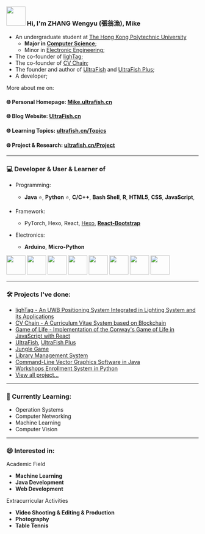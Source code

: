### <img src="https://github.com/rajput2107/rajput2107/blob/master/Assets/Hi.gif" width="50px"> Hi, I'm ZHANG Wengyu (張翁漁), Mike
- An undergraduate student at [The Hong Kong Polytechnic University](https://www.polyu.edu.hk/en/) 
  - **Major in [Computer Science](https://www.polyu.edu.hk/comp/)**;
  - Minor in [Electronic Engineering](https://www.polyu.edu.hk/eie/);
- The co-founder of [lighTag](https://github.com/lighTag-UWB);
- The co-founder of [CV Chain](https://cvchain.skyproton.com/);
- The founder and author of [UltraFish](https://ultrafish.cn) and [UltraFish Plus](https://plus.ultrafish.cn);
- A developer;

More about me on:

#### 🌐 Personal Homepage: [Mike.ultrafish.cn](https://mike.ultrafish.cn)
#### 🌐 Blog Website: [UltraFish.cn](https://ultrafish.cn)
#### 🌐 Learning Topics: [ultrafish.cn/Topics](https://ultrafish.cn/topics)
#### 🌐 Project & Research: [ultrafish.cn/Project](https://ultrafish.cn/project/#/)

---

### 💻 Developer & User & Learner of
- Programming: 
  - **Java** ⭐, **Python** ⭐, **C/C++**, **Bash Shell**, **R**, **HTML5**, **CSS**, **JavaScript**, 

- Framework:
  - PyTorch, Hexo, React, [Hexo](https://hexo.io/), [**React-Bootstrap**](https://react-bootstrap.github.io/)

- Electronics: 
  - **Arduino**, **Micro-Python**

<code><a href="https://www.java.com/" target="_blank"><img height="50" src="https://www.vectorlogo.zone/logos/java/java-horizontal.svg"></a></code>
  <code><a href="https://www.python.org/" target="_blank"><img height="50" src="https://www.vectorlogo.zone/logos/python/python-ar21.svg"></a></code>
  <code><a href="https://www.r-project.org/" target="_blank"><img height="50" src="https://www.vectorlogo.zone/logos/r-project/r-project-icon.svg"></a></code>
  <code><a href="https://html.spec.whatwg.org/multipage/" target="_blank"><img height="50" src="https://www.vectorlogo.zone/logos/w3_html5/w3_html5-ar21.svg"></a></code> <code><a href="https://www.w3.org/Style/CSS/Overview.en.html" target="_blank"><img height="50" src="https://www.vectorlogo.zone/logos/w3_css/w3_css-ar21.svg"></a></code> <code><a href="https://www.javascript.com/" target="_blank"><img height="50" src="https://www.vectorlogo.zone/logos/javascript/javascript-ar21.svg"></a></code>
<code><a href="https://hexo.io/" target="_blank"><img height="50" src="https://www.vectorlogo.zone/logos/hexoio/hexoio-icon.svg"></a></code>
<code><a href="https://www.arduino.cc/" target="_blank"><img height="50" src="https://www.vectorlogo.zone/logos/arduino/arduino-ar21.svg"></a></code>
 
---

### 🛠️ Projects I've done:
- [lighTag - An UWB Positioning System Integrated in Lighting System and its Applications](https://github.com/lighTag-UWB/lighTag)
- [CV Chain - A Curriculum Vitae System based on Blockchain](https://github.com/Unhackable-PolyHack2022/CV-Chain.git)
- [Game of Life - Implementation of the Conway's Game of Life in JavaScript with React](https://github.com/zhangwengyu999/Game_of_Life.git)
- [UltraFish](https://ultrafish.cn), [UltraFish Plus](https://plus.ultrafish.cn)
- [Jungle Game](https://github.com/zhangwengyu999/Jungle_Game_Project)  
- [Library Management System](https://github.com/zhangwengyu999/Library_Management_System_Project)  
- [Command-Line Vector Graphics Software in Java](https://github.com/OOP-PROJECT-COMP2021/Command-Line_Vector_Graphics_Software.git)
- [Workshops Enrollment System in Python](https://github.com/zhangwengyu999/Workshops_Enrollment_System_Project.git)
- [View all project...](https://ultrafish.cn/project)

---

### 🌱 Currently Learning:
- Operation Systems
- Computer Networking
- Machine Learning
- Computer Vision

---

### 😄 Interested in:

Academic Field
- **Machine Learning**
- **Java Development**
- **Web Development**


Extracurricular Activities
- **Video Shooting & Editing & Production**
- **Photography**
- **Table Tennis**

<!-- 
- 🔭 I’m currently working on ...
- 🌱 I’m currently learning ...
- 👯 I’m looking to collaborate on ...
- 🤔 I’m looking for help with ...
- 💬 Ask me about ...
- 📫 How to reach me: ...
- 😄 Pronouns: ...
- ⚡ Fun fact: ... -->

